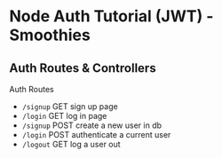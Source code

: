 # Node Auth Tutorial (JWT) - Smoothies

## Auth Routes & Controllers

Auth Routes
- `/signup` GET   sign up page
- `/login`  GET   log in page
- `/signup` POST  create a new user in db
- `/login`  POST  authenticate a current user
- `/logout` GET   log a user out
